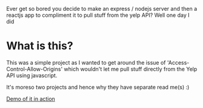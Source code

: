 Ever get so bored you decide to make an express / nodejs server and then a reactjs app to compliment it to pull stuff from the yelp API? Well one day I did 

# What is this?

This was a simple project as I wanted to get around the issue of 'Access-Control-Allow-Origins' which wouldn't let me pull stuff directly from the Yelp API using javascript. 

It's moreso two projects and hence why they have separate read me(s) :) 

[Demo of it in action](https://www.redbrick.dcu.ie/~fraz/)
